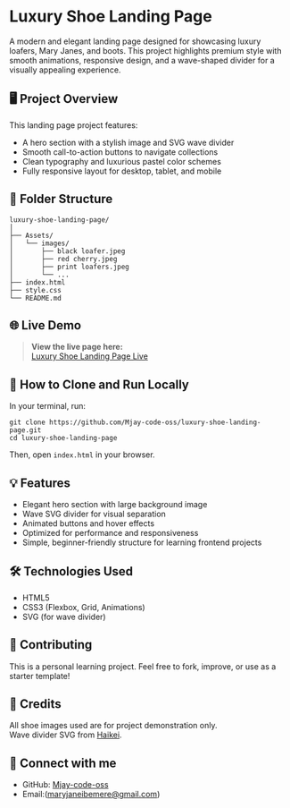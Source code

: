 # Luxury Shoe Landing Page

A modern and elegant landing page designed for showcasing luxury loafers, Mary Janes, and boots. This project highlights premium style with smooth animations, responsive design, and a wave-shaped divider for a visually appealing experience.

## 🖥️ Project Overview

This landing page project features:

- A hero section with a stylish image and SVG wave divider
- Smooth call-to-action buttons to navigate collections
- Clean typography and luxurious pastel color schemes
- Fully responsive layout for desktop, tablet, and mobile

## 📂 Folder Structure

```
luxury-shoe-landing-page/
│
├── Assets/
│   └── images/
│       ├── black loafer.jpeg
│       ├── red cherry.jpeg
│       ├── print loafers.jpeg
│       └── ...
├── index.html
├── style.css
└── README.md
```

## 🌐 Live Demo

> **View the live page here:**  
> [Luxury Shoe Landing Page Live](https://mjay-code-oss.github.io/luxury-shoe-landing-page/)

## 🚀 How to Clone and Run Locally

In your terminal, run:

```
git clone https://github.com/Mjay-code-oss/luxury-shoe-landing-page.git
cd luxury-shoe-landing-page
```

Then, open `index.html` in your browser.

## 💡 Features

- Elegant hero section with large background image
- Wave SVG divider for visual separation
- Animated buttons and hover effects
- Optimized for performance and responsiveness
- Simple, beginner-friendly structure for learning frontend projects

## 🛠️ Technologies Used

- HTML5
- CSS3 (Flexbox, Grid, Animations)
- SVG (for wave divider)

## 🤝 Contributing

This is a personal learning project. Feel free to fork, improve, or use as a starter template!

## 📸 Credits

All shoe images used are for project demonstration only.  
Wave divider SVG from [Haikei](https://haikei.app).

## 🔗 Connect with me

- GitHub: [Mjay-code-oss](https://github.com/Mjay-code-oss)
- Email:(maryjaneibemere@gmail.com)
